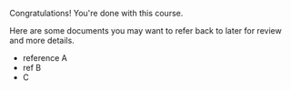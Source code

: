 Congratulations! You're done with this course.

Here are some documents you may want to refer back to later for review and more details.

- reference A
- ref B
- C
